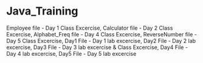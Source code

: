 # Java_Training

Employee file - Day 1 Class Excercise,
Calculator file - Day 2 Class Excercise,
Alphabet_Freq file - Day 4 Class Excercise,
ReverseNumber file - Day 5 Class Excercise,
Day1 File - Day 1 lab excercise,
Day2 File - Day 2 lab excercise,
Day3 File - Day 3 lab excercise & Class Excercise,
Day4 File - Day 4 lab excercise,
Day5 File - Day 5 lab excercise
